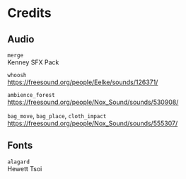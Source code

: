 # Credits

## Audio

`merge`  
Kenney SFX Pack

`whoosh`  
https://freesound.org/people/Eelke/sounds/126371/

`ambience_forest`  
https://freesound.org/people/Nox_Sound/sounds/530908/

`bag_move`, `bag_place`, `cloth_impact`  
https://freesound.org/people/Nox_Sound/sounds/555307/

## Fonts

`alagard`  
Hewett Tsoi
